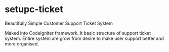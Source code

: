 # setupc-ticket
Beautifully Simple Customer Support Ticket System

Maked into CodeIgniter framework. It basic structure of support ticket system. Entire system are grow from desire to make user support better and more organised. 
